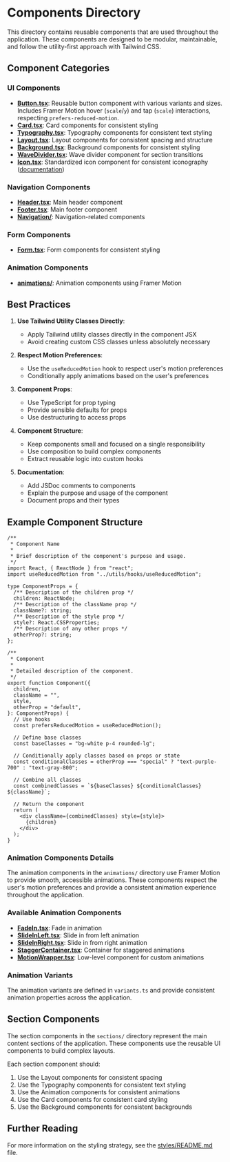 # Components Directory

This directory contains reusable components that are used throughout the application. These components are designed to be modular, maintainable, and follow the utility-first approach with Tailwind CSS.

## Component Categories

### UI Components

- **[Button.tsx](./Button.tsx)**: Reusable button component with various variants and sizes. Includes Framer Motion hover (`scale`/`y`) and tap (`scale`) interactions, respecting `prefers-reduced-motion`.
- **[Card.tsx](./Card.tsx)**: Card components for consistent styling
- **[Typography.tsx](./Typography.tsx)**: Typography components for consistent text styling
- **[Layout.tsx](./Layout.tsx)**: Layout components for consistent spacing and structure
- **[Background.tsx](./Background.tsx)**: Background components for consistent styling
- **[WaveDivider.tsx](./WaveDivider.tsx)**: Wave divider component for section transitions
- **[Icon.tsx](./Icon.tsx)**: Standardized icon component for consistent iconography ([documentation](./README-Icon.md))

### Navigation Components

- **[Header.tsx](./Header.tsx)**: Main header component
- **[Footer.tsx](./Footer.tsx)**: Main footer component
- **[Navigation/](./Navigation/)**: Navigation-related components

### Form Components

- **[Form.tsx](./Form.tsx)**: Form components for consistent styling

### Animation Components

- **[animations/](./animations/)**: Animation components using Framer Motion

## Best Practices

1. **Use Tailwind Utility Classes Directly**:

   - Apply Tailwind utility classes directly in the component JSX
   - Avoid creating custom CSS classes unless absolutely necessary

2. **Respect Motion Preferences**:

   - Use the `useReducedMotion` hook to respect user's motion preferences
   - Conditionally apply animations based on the user's preferences

3. **Component Props**:

   - Use TypeScript for prop typing
   - Provide sensible defaults for props
   - Use destructuring to access props

4. **Component Structure**:

   - Keep components small and focused on a single responsibility
   - Use composition to build complex components
   - Extract reusable logic into custom hooks

5. **Documentation**:
   - Add JSDoc comments to components
   - Explain the purpose and usage of the component
   - Document props and their types

## Example Component Structure

```tsx
/**
 * Component Name
 *
 * Brief description of the component's purpose and usage.
 */
import React, { ReactNode } from "react";
import useReducedMotion from "../utils/hooks/useReducedMotion";

type ComponentProps = {
  /** Description of the children prop */
  children: ReactNode;
  /** Description of the className prop */
  className?: string;
  /** Description of the style prop */
  style?: React.CSSProperties;
  /** Description of any other props */
  otherProp?: string;
};

/**
 * Component
 *
 * Detailed description of the component.
 */
export function Component({
  children,
  className = "",
  style,
  otherProp = "default",
}: ComponentProps) {
  // Use hooks
  const prefersReducedMotion = useReducedMotion();

  // Define base classes
  const baseClasses = "bg-white p-4 rounded-lg";

  // Conditionally apply classes based on props or state
  const conditionalClasses = otherProp === "special" ? "text-purple-700" : "text-gray-800";

  // Combine all classes
  const combinedClasses = `${baseClasses} ${conditionalClasses} ${className}`;

  // Return the component
  return (
    <div className={combinedClasses} style={style}>
      {children}
    </div>
  );
}
```

### Animation Components Details

The animation components in the `animations/` directory use Framer Motion to provide smooth, accessible animations. These components respect the user's motion preferences and provide a consistent animation experience throughout the application.

### Available Animation Components

- **[FadeIn.tsx](./animations/FadeIn.tsx)**: Fade in animation
- **[SlideInLeft.tsx](./animations/SlideInLeft.tsx)**: Slide in from left animation
- **[SlideInRight.tsx](./animations/SlideInRight.tsx)**: Slide in from right animation
- **[StaggerContainer.tsx](./animations/StaggerContainer.tsx)**: Container for staggered animations
- **[MotionWrapper.tsx](./animations/MotionWrapper.tsx)**: Low-level component for custom animations

### Animation Variants

The animation variants are defined in `variants.ts` and provide consistent animation properties across the application.

## Section Components

The section components in the `sections/` directory represent the main content sections of the application. These components use the reusable UI components to build complex layouts.

Each section component should:

1. Use the Layout components for consistent spacing
2. Use the Typography components for consistent text styling
3. Use the Animation components for consistent animations
4. Use the Card components for consistent card styling
5. Use the Background components for consistent backgrounds

## Further Reading

For more information on the styling strategy, see the [styles/README.md](../styles/README.md) file.
